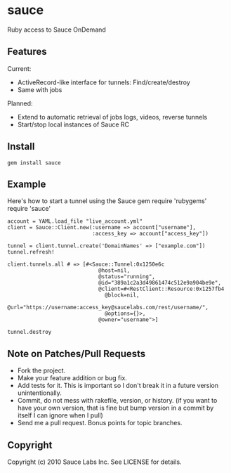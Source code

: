 sauce
=====

Ruby access to Sauce OnDemand

Features
--------
Current:

*   ActiveRecord-like interface for tunnels: Find/create/destroy
*   Same with jobs

Planned:

*   Extend to automatic retrieval of jobs logs, videos, reverse tunnels
*   Start/stop local instances of Sauce RC

Install
-------
`gem install sauce`

Example
-------
Here's how to start a tunnel using the Sauce gem
    require 'rubygems'
    require 'sauce'
    
    account = YAML.load_file "live_account.yml"
    client = Sauce::Client.new(:username => account["username"],
                               :access_key => account["access_key"])

    tunnel = client.tunnel.create('DomainNames' => ["example.com"])
    tunnel.refresh!
    
    client.tunnels.all # => [#<Sauce::Tunnel:0x1250e6c
                                 @host=nil,
                                 @status="running",
                                 @id="389a1c2a3d49861474c512e9a904be9e",
                                 @client=#<RestClient::Resource:0x1257fb4
                                   @block=nil,
                                   @url="https://username:access_key@saucelabs.com/rest/username/",
                                   @options={}>,
                                 @owner="username">]

    tunnel.destroy

Note on Patches/Pull Requests
----------------------------- 
*   Fork the project.
*   Make your feature addition or bug fix.
*   Add tests for it. This is important so I don't break it in a future version unintentionally.
*   Commit, do not mess with rakefile, version, or history. (if you want to have your own version, that is fine but bump version in a commit by itself I can ignore when I pull)
*   Send me a pull request. Bonus points for topic branches.

Copyright
---------
Copyright (c) 2010 Sauce Labs Inc. See LICENSE for details.
